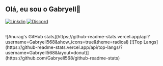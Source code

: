 ## Olá, eu sou o Gabryell👋

[![Linkdin](https://img.shields.io/badge/LinkedIn-0077B5?style=for-the-badge&logo=linkedin&logoColor=white)](https://www.linkedin.com/in/gabryell-silva/)
[![Discord](https://img.shields.io/badge/Discord-7289DA?style=for-the-badge&logo=discord&logoColor=white)](https://discord.com/channels/@me)

<br>
![Anurag's GitHub stats](https://github-readme-stats.vercel.app/api?username=Gabryell568&show_icons=true&theme=radical)
[![Top Langs](https://github-readme-stats.vercel.app/api/top-langs/?username=Gabryell568&layout=donut)](https://github.com/Gabryell568/github-readme-stats)

